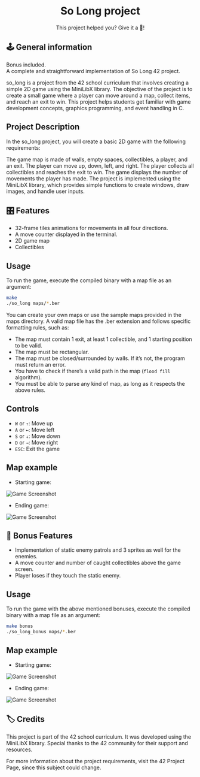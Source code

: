 <h1 align="center">
	So Long project
</h1>
<p align="center">
	This project helped you? Give it a 🌟!
</p>

## 🕹️ General information
Bonus included.</br>
A complete and straightforward implementation of So Long 42 project.</br>

so_long is a project from the 42 school curriculum that involves creating a simple 2D game using the MiniLibX library. The objective of the project is to create a small game where a player can move around a map, collect items, and reach an exit to win. This project helps students get familiar with game development concepts, graphics programming, and event handling in C.

## Project Description
In the so_long project, you will create a basic 2D game with the following requirements:

The game map is made of walls, empty spaces, collectibles, a player, and an exit.
The player can move up, down, left, and right.
The player collects all collectibles and reaches the exit to win.
The game displays the number of movements the player has made.
The project is implemented using the MiniLibX library, which provides simple functions to create windows, draw images, and handle user inputs.


## 🎛️ Features
- 32-frame tiles animations for movements in all four directions.
- A move counter displayed in the terminal.
- 2D game map
- Collectibles

## Usage
To run the game, execute the compiled binary with a map file as an argument:

```sh
make
./so_long maps/*.ber
```
You can create your own maps or use the sample maps provided in the maps directory.
A valid map file has the .ber extension and follows specific formatting rules, such as:
- The map must contain 1 exit, at least 1 collectible, and 1 starting position to be valid.
- The map must be rectangular.
- The map must be closed/surrounded by walls. If it’s not, the program must return an error.
- You have to check if there’s a valid path in the map (`flood fill` algorithm).
- You must be able to parse any kind of map, as long as it respects the above rules.

## Controls
- `W` or `↑`: Move up
- `A` or `←`: Move left
- `S` or `↓`: Move down
- `D` or `→`: Move right
- `ESC`: Exit the game

## Map example

- Starting game:

![Game Screenshot](so_long/maps/images/game_starting_without_bonus.png)

- Ending game:

![Game Screenshot](so_long/maps/images/game_ending_without_bonus.png)

## 🏅 Bonus Features
- Implementation of static enemy patrols and 3 sprites as well for the enemies.
- A move counter and number of caught collectibles above the game screen.
- Player loses if they touch the static enemy.

## Usage

To run the game with the above mentioned bonuses, execute the compiled binary with a map file as an argument:
```sh
make bonus
./so_long_bonus maps/*.ber
```

## Map example

- Starting game:

![Game Screenshot](so_long/maps/images/game_starting_with_bonus.png)

- Ending game:

![Game Screenshot](so_long/maps/images/game_ending_with_bonus.png)

## 🏷 Credits
This project is part of the 42 school curriculum. It was developed using the MiniLibX library. Special thanks to the 42 community for their support and resources.

For more information about the project requirements, visit the 42 Project Page, since this subject could change.